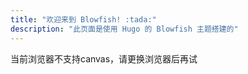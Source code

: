 ```yaml
---
title: "欢迎来到 Blowfish! :tada:"
description: "此页面是使用 Hugo 的 Blowfish 主题搭建的"
---
```


<!-- 
<div class="flex px-4 py-2 mb-8 text-base rounded-md bg-primary-100 dark:bg-primary-900">
  <span class="flex items-center ltr:pr-3 rtl:pl-3 text-primary-400">
    {{< icon "triangle-exclamation" >}}
  </span>
  <span class="flex items-center justify-between grow dark:text-neutral-300">
    <span class="prose dark:prose-invert"> 这是 <code id="layout">background</code> 的样式示例。</span>
    <button
      id="switch-layout-button"
      class="px-4 !text-neutral !no-underline rounded-md bg-primary-600 hover:!bg-primary-500 dark:bg-primary-800 dark:hover:!bg-primary-700"
    >
      切换 layout &orarr;
    </button>
  </span>
</div>
{{< youtubeLite id="SgXhGb-7QbU" label="Blowfish-tools demo" >}}
-->

<!-- 数字时钟 -->
<canvas style="width:100%;" id="canvasTime" >当前浏览器不支持canvas，请更换浏览器后再试</canvas>
<script src="/js/canvasTime.js"  defer></script>




